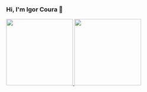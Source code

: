 ### Hi, I'm Igor Coura 👋

<div>
  <a href="https://github.com/IgorCoura">
  <img height="180em" src="https://github-readme-stats.vercel.app/api?username=IgorCoura&show_icons=true&theme=tokyonight&include_all_commits=true&count_private=true"/>
  <img height="180em" src="https://github-readme-stats.vercel.app/api/top-langs/?username=IgorCoura&layout=compact&langs_count=7&theme=tokyonight"/>
</div>
